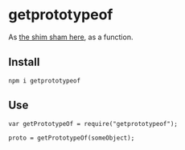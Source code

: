 # getprototypeof

As [the shim sham here](https://github.com/es-shims/es5-shim#shams), as a
function.

## Install


```
npm i getprototypeof
```

## Use

```
var getPrototypeOf = require("getprototypeof");

proto = getPrototypeOf(someObject);
```
